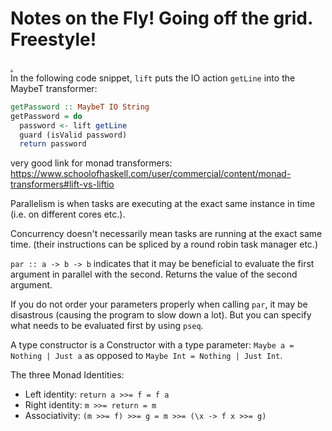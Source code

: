 
# Notes on the Fly! Going off the grid. Freestyle!


[.](https://www.schoolofhaskell.com/user/commercial/content/monad-transformers#lift-vs-liftio)  
In the following code snippet, `lift` puts the IO action `getLine` into the MaybeT transformer:  
```haskell
getPassword :: MaybeT IO String
getPassword = do
  password <- lift getLine
  guard (isValid password)
  return password
```

very good link for monad transformers: https://www.schoolofhaskell.com/user/commercial/content/monad-transformers#lift-vs-liftio

Parallelism is when tasks are executing at the exact same instance in time (i.e. on different cores etc.).

Concurrency doesn't necessarily mean tasks are running at the exact same time. (their instructions can be spliced by a round robin task manager etc.)

`par :: a -> b -> b` indicates that it may be beneficial to evaluate the first argument in parallel with the second. Returns the value of the second argument.

If you do not order your parameters properly when calling `par`, it may be disastrous (causing the program to slow down a lot). But you can specify what needs to be evaluated first by using `pseq`.

A type constructor is a Constructor with a type parameter: `Maybe a = Nothing | Just a` as opposed to `Maybe Int = Nothing | Just Int`.


The three Monad Identities:
* Left identity: `return a >>= f = f a`
* Right identity: `m >>= return = m`
* Associativity: `(m >>= f) >>= g = m >>= (\x -> f x >>= g)`
